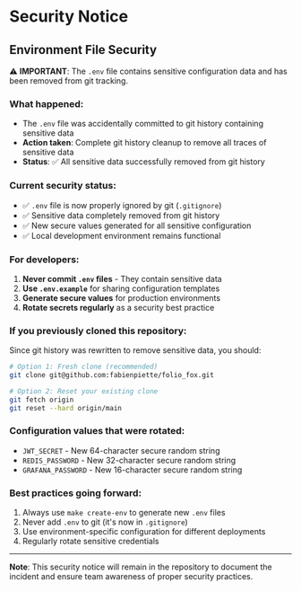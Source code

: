 # Security Notice

## Environment File Security

⚠️ **IMPORTANT**: The `.env` file contains sensitive configuration data and has been removed from git tracking.

### What happened:
- The `.env` file was accidentally committed to git history containing sensitive data
- **Action taken**: Complete git history cleanup to remove all traces of sensitive data
- **Status**: ✅ All sensitive data successfully removed from git history

### Current security status:
- ✅ `.env` file is now properly ignored by git (`.gitignore`)
- ✅ Sensitive data completely removed from git history
- ✅ New secure values generated for all sensitive configuration
- ✅ Local development environment remains functional

### For developers:

1. **Never commit `.env` files** - They contain sensitive data
2. **Use `.env.example`** for sharing configuration templates
3. **Generate secure values** for production environments
4. **Rotate secrets regularly** as a security best practice

### If you previously cloned this repository:

Since git history was rewritten to remove sensitive data, you should:

```bash
# Option 1: Fresh clone (recommended)
git clone git@github.com:fabienpiette/folio_fox.git

# Option 2: Reset your existing clone
git fetch origin
git reset --hard origin/main
```

### Configuration values that were rotated:
- `JWT_SECRET` - New 64-character secure random string
- `REDIS_PASSWORD` - New 32-character secure random string  
- `GRAFANA_PASSWORD` - New 16-character secure random string

### Best practices going forward:
1. Always use `make create-env` to generate new `.env` files
2. Never add `.env` to git (it's now in `.gitignore`)
3. Use environment-specific configuration for different deployments
4. Regularly rotate sensitive credentials

---
**Note**: This security notice will remain in the repository to document the incident and ensure team awareness of proper security practices.